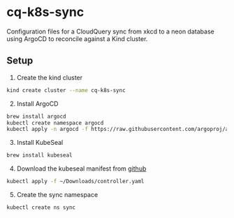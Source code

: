# cq-k8s-sync

Configuration files for a CloudQuery sync from xkcd to a neon database using ArgoCD to reconcile against a Kind cluster.

## Setup

1. Create the kind cluster

```bash
kind create cluster --name cq-k8s-sync
```

2. Install ArgoCD

```bash
brew install argocd
kubectl create namespace argocd
kubectl apply -n argocd -f https://raw.githubusercontent.com/argoproj/argo-cd/stable/manifests/install.yaml
```

3. Install KubeSeal 

```bash
brew install kubeseal
```

4. Download the kubeseal manifest from [github](https://github.com/bitnami-labs/sealed-secrets/releases)

```bash
kubectl apply -f ~/Downloads/controller.yaml
```

5. Create the sync namespace

```bash
kubectl create ns sync
```

